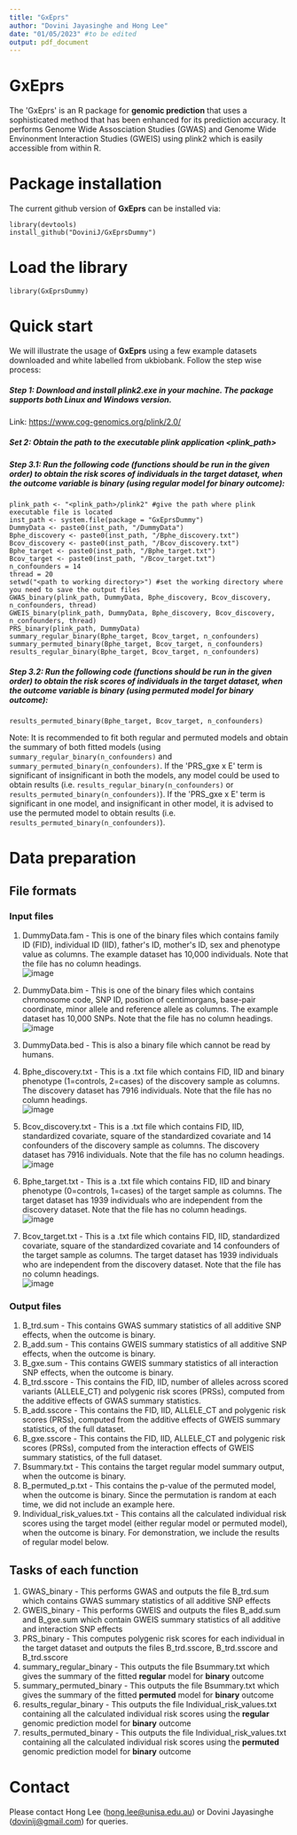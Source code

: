 ```yaml
---
title: "GxEprs"
author: "Dovini Jayasinghe and Hong Lee"
date: "01/05/2023" #to be edited
output: pdf_document
---
```



# GxEprs
The 'GxEprs' is an R package for **genomic prediction** that uses a sophisticated method that has been enhanced for its prediction accuracy. It performs Genome Wide Assosciation Studies (GWAS) and Genome Wide Envinonment Interaction Studies (GWEIS) using plink2 which is easily accessible from within R.


# Package installation
The current github version of **GxEprs** can be installed via:
```
library(devtools)
install_github("DoviniJ/GxEprsDummy") 
```
# Load the library
```
library(GxEprsDummy)
```

# Quick start
We will illustrate the usage of **GxEprs** using a few example datasets downloaded and white labelled from ukbiobank. Follow the step wise process:

##### Step 1: Download and install plink2.exe in your machine. The package supports both Linux and Windows version.
Link: https://www.cog-genomics.org/plink/2.0/

##### Set 2: Obtain the path to the executable plink application <plink_path>

##### Step 3.1: Run the following code (functions should be run in the given order) to obtain the risk scores of individuals in the target dataset, when the outcome variable is binary (using regular model for binary outcome):
```
plink_path <- "<plink_path>/plink2" #give the path where plink executable file is located
inst_path <- system.file(package = "GxEprsDummy")
DummyData <- paste0(inst_path, "/DummyData")
Bphe_discovery <- paste0(inst_path, "/Bphe_discovery.txt")
Bcov_discovery <- paste0(inst_path, "/Bcov_discovery.txt")
Bphe_target <- paste0(inst_path, "/Bphe_target.txt")
Bcov_target <- paste0(inst_path, "/Bcov_target.txt")
n_confounders = 14
thread = 20
setwd("<path to working directory>") #set the working directory where you need to save the output files
GWAS_binary(plink_path, DummyData, Bphe_discovery, Bcov_discovery, n_confounders, thread)
GWEIS_binary(plink_path, DummyData, Bphe_discovery, Bcov_discovery, n_confounders, thread)
PRS_binary(plink_path, DummyData)
summary_regular_binary(Bphe_target, Bcov_target, n_confounders)
summary_permuted_binary(Bphe_target, Bcov_target, n_confounders)
results_regular_binary(Bphe_target, Bcov_target, n_confounders)
```
##### Step 3.2: Run the following code (functions should be run in the given order) to obtain the risk scores of individuals in the target dataset, when the outcome variable is binary (using permuted model for binary outcome):
```
results_permuted_binary(Bphe_target, Bcov_target, n_confounders)
```

Note: It is recommended to fit both regular and permuted models and obtain the summary of both fitted models (using ```summary_regular_binary(n_confounders)``` and ```summary_permuted_binary(n_confounders)```. If the 'PRS_gxe x E' term is significant of insignificant in both the models, any model could be used to obtain results (i.e. ```results_regular_binary(n_confounders)``` or ```results_permuted_binary(n_confounders)```). If the 'PRS_gxe x E' term is significant in one model, and insignificant in other model, it is advised to use the permuted model to obtain results (i.e. ```results_permuted_binary(n_confounders)```).





<!--- 


##### Step 3.3: Run the following code (functions should be run in the given order) to obtain the risk scores of individuals in the target dataset, when the outcome variable is quantitative (using regular model for quantitative outcome):
```
DummyData <- "DummyData"
Qphe_discovery <- "Qphe_discovery.txt"
Qcov_discovery <- "Qcov_discovery.txt"
Qphe_target <- "Qphe_target.txt"
Qcov_target <- "Qcov_target.txt"
n_confounders = 14
thread = 20
GWAS_quantitative(DummyData, Bphe_discovery, Bcov_discovery, n_confounders, thread)
GWEIS_quantitative(DummyData, Bphe_discovery, Bcov_discovery, n_confounders, thread)
PRS_quantitative(DummyData)
summary_regular_quantitative(Qphe_target, Qcov_target, n_confounders)
summary_permuted_quantitative(Qphe_target, Qcov_target, n_confounders)
results_regular_quantitative(Qphe_target, Qcov_target, n_confounders)
```
##### Step 3.4: Run the following code (functions should be run in the given order) to obtain the risk scores of individuals in the target dataset, when the outcome variable is quantitative (using permuted model for quantitative outcome):
```
results_permuted_quantitative(Qphe_target, Qcov_target, n_confounders)
```

Note: It is recommended to fit both regular and permuted models and obtain the summary of both fitted models (using ```summary_regular_quantitative(n_confounders)``` and ```summary_permuted_quantitative(n_confounders)```. If the 'PRS_gxe x E' term is significant of insignificant in both the models, any model could be used to obtain results (i.e. ```results_regular_quantitative(n_confounders)``` or ```results_permuted_quantitative(n_confounders)```). If the 'PRS_gxe x E' term is significant in one model, and insignificant in other model, it is advised to use the permuted model to obtain results (i.e. ```results_permuted_quantitative(n_confounders)```). 


-->





# Data preparation

## File formats
### Input files
1) DummyData.fam - This is one of the binary files which contains family ID (FID), individual ID (IID), father's ID, mother's ID, sex and phenotype value as columns. The example dataset has 10,000 individuals. Note that the file has no column headings.   
![image](https://user-images.githubusercontent.com/131835334/236634478-99a10ec5-2e05-4259-981e-d67562b1a06a.png)
  
2) DummyData.bim - This is one of the binary files which contains chromosome code, SNP ID, position of centimorgans, base-pair coordinate, minor allele and reference allele as columns. The example dataset has 10,000 SNPs. Note that the file has no column headings.
![image](https://user-images.githubusercontent.com/131835334/236634694-5dbe6a29-5ae0-44c9-b076-b80fcabb7144.png)

3) DummyData.bed - This is also a binary file which cannot be read by humans.
4) Bphe_discovery.txt - This is a .txt file which contains FID, IID and binary phenotype (1=controls, 2=cases) of the discovery sample as columns. The discovery dataset has 7916 individuals. Note that the file has no column headings.    
![image](https://user-images.githubusercontent.com/131835334/236635016-88560176-a22a-4863-b200-4ddca8ca6980.png)

5) Bcov_discovery.txt - This is a .txt file which contains FID, IID, standardized covariate, square of the standardized covariate and 14 confounders of the discovery sample as columns. The discovery dataset has 7916 individuals. Note that the file has no column headings.    
![image](https://user-images.githubusercontent.com/131835334/236635276-7e1c6d92-3a84-4f9e-b68b-a171d9684da3.png)

6) Bphe_target.txt - This is a .txt file which contains FID, IID and binary phenotype (0=controls, 1=cases) of the target sample as columns. The target dataset has 1939 individuals who are independent from the discovery dataset. Note that the file has no column headings.   
![image](https://user-images.githubusercontent.com/131835334/236635388-53c3ff05-ae8b-498c-8354-0e1419aaf56f.png)

7) Bcov_target.txt - This is a .txt file which contains FID, IID, standardized covariate, square of the standardized covariate and 14 confounders of the target sample as columns. The target dataset has 1939 individuals who are independent from the discovery dataset. Note that the file has no column headings.   
![image](https://user-images.githubusercontent.com/131835334/236635508-d08cec8f-38bb-4008-8bc5-18ad87c8eece.png)


### Output files
1) B_trd.sum - This contains GWAS summary statistics of all additive SNP effects, when the outcome is binary. 
2) B_add.sum - This contains GWEIS summary statistics of all additive SNP effects, when the outcome is binary.
3) B_gxe.sum - This contains GWEIS summary statistics of all interaction SNP effects, when the outcome is binary.
4) B_trd.sscore - This contains the FID, IID, number of alleles across scored variants (ALLELE_CT) and polygenic risk scores (PRSs), computed from the additive effects of GWAS summary statistics.
5) B_add.sscore - This contains the FID, IID, ALLELE_CT and polygenic risk scores (PRSs), computed from the additive effects of GWEIS summary statistics, of the full dataset.
6) B_gxe.sscore - This contains the FID, IID, ALLELE_CT and polygenic risk scores (PRSs), computed from the interaction effects of GWEIS summary statistics, of the full dataset.
7) Bsummary.txt - This contains the target regular model summary output, when the outcome is binary.
8) B_permuted_p.txt - This contains the p-value of the permuted model, when the outcome is binary. Since the permutation is random at each time, we did not include an example here.
9) Individual_risk_values.txt - This contains all the calculated individual risk scores using the target model (either regular model or permuted model), when the outcome is binary. For demonstration, we include the results of regular model below.

## Tasks of each function
1) GWAS_binary - This performs GWAS and outputs the file B_trd.sum which contains GWAS summary statistics of all additive SNP effects
2) GWEIS_binary - This performs GWEIS and outputs the files B_add.sum and B_gxe.sum which contain GWEIS summary statistics of all additive and interaction SNP effects
3) PRS_binary - This computes polygenic risk scores for each individual in the target dataset and outputs the files B_trd.sscore, B_trd.sscore and B_trd.sscore  
4) summary_regular_binary - This outputs the file Bsummary.txt which gives the summary of the fitted **regular** model for **binary** outcome
5) summary_permuted_binary - This outputs the file Bsummary.txt which gives the summary of the fitted **permuted** model for **binary** outcome
6) results_regular_binary - This outputs the file Individual_risk_values.txt containing all the calculated individual risk scores using the **regular** genomic prediction model for **binary** outcome
7) results_permuted_binary - This outputs the file Individual_risk_values.txt containing all the calculated individual risk scores using the **permuted** genomic prediction model for **binary** outcome


# Contact 
Please contact Hong Lee (hong.lee@unisa.edu.au) or Dovini Jayasinghe (dovinij@gmail.com) for queries.
